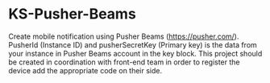 # KS-Pusher-Beams
Create mobile notification using Pusher Beams (https://pusher.com/). 
PusherId (Instance ID) and pusherSecretKey (Primary key) is the data from your instance in Pusher Beams account in the key block. 
This project should be created in coordination with front-end team in order to register the device add the appropriate code on their side.
